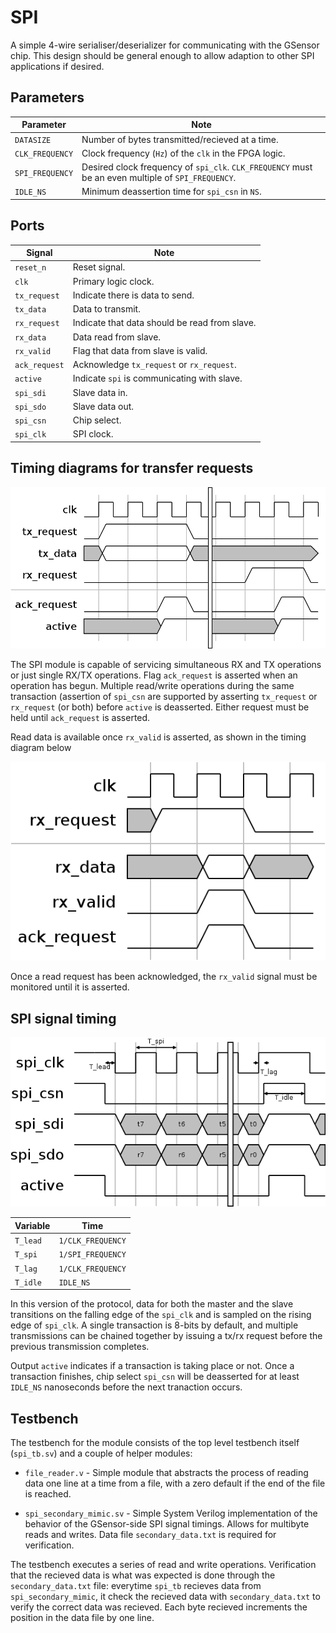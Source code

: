 # SPI

A simple 4-wire serialiser/deserializer for communicating with the GSensor chip.
This design should be general enough to allow adaption to other SPI applications
if desired.

## Parameters

| Parameter         | Note                                                      |
--------------------|-----------------------------------------------------------|
| `DATASIZE`        | Number of bytes transmitted/recieved at a time.           |
| `CLK_FREQUENCY`   | Clock frequency (`Hz`) of the `clk` in the FPGA logic.    |
| `SPI_FREQUENCY`   | Desired clock frequency of `spi_clk`. `CLK_FREQUENCY` must be an even multiple of `SPI_FREQUENCY`.|
|`IDLE_NS`         | Minimum deassertion time for `spi_csn` in `NS`.           |

## Ports

| Signal        | Note |
|---------------|--|
| `reset_n`     | Reset signal. |
| `clk`         | Primary logic clock. |
| `tx_request`  | Indicate there is data to send. |
| `tx_data`     | Data to transmit. |
| `rx_request`  | Indicate that data should be read from slave. |
| `rx_data`     | Data read from slave. |
| `rx_valid`    | Flag that data from slave is valid. |
| `ack_request` | Acknowledge `tx_request` or `rx_request`. |
| `active`      | Indicate `spi` is communicating with slave. |
| `spi_sdi`     | Slave data in. |
| `spi_sdo`     | Slave data out. |
| `spi_csn`     | Chip select. |
| `spi_clk`     | SPI clock. |

## Timing diagrams for transfer requests
![cookies](https://github.com/hildebrandmw/de10lite-hdl/blob/master/components/spi/figs/request_interface.png?raw=true)

The SPI module is capable of servicing simultaneous RX and TX operations or
just single RX/TX operations. Flag `ack_request` is asserted when an operation
has begun. Multiple read/write operations during the same transaction (assertion
of `spi_csn` are supported by asserting `tx_request` or `rx_request` (or both)
before `active` is deasserted. Either request must be held until `ack_request`
is asserted.

Read data is available once `rx_valid` is asserted, as shown in the timing
diagram below

![hello](https://github.com/hildebrandmw/de10lite-hdl/blob/master/components/spi/figs/recieve_interface.png?raw=true)

Once a read request has been acknowledged, the `rx_valid` signal must be
monitored until it is asserted.

## SPI signal timing

![waveforms](https://github.com/hildebrandmw/de10lite-hdl/blob/master/components/spi/figs/spi.png?raw=true)


| Variable  | Time                  |
|-----------|-----------------------|
|`T_lead`   | `1/CLK_FREQUENCY`     |
|`T_spi`    | `1/SPI_FREQUENCY`     |
|`T_lag`    | `1/CLK_FREQUENCY`     |
|`T_idle`   | `IDLE_NS`             |

In this version of the protocol, data for both the master and the slave
transitions on the falling edge of the `spi_clk` and is sampled on the rising
edge of `spi_clk`. A single transaction is 8-bits by default, and multiple
transmissions can be chained together by issuing a tx/rx request before the
previous transmission completes.

Output `active` indicates if a transaction is taking place or not. Once a
transaction finishes, chip select `spi_csn` will be deasserted for at least
`IDLE_NS` nanoseconds before the next tranaction occurs.

## Testbench

The testbench for the module consists of the top level testbench itself
(`spi_tb.sv`) and a couple of helper modules:

* `file_reader.v` - Simple module that abstracts the process of reading data
    one line at a time from a file, with a zero default if the end of the file
    is reached.

* `spi_secondary_mimic.sv` - Simple System Verilog implementation of the
    behavior of the GSensor-side SPI signal timings. Allows for multibyte reads
    and writes. Data file `secondary_data.txt` is required for verification.

The testbench executes a series of read and write operations. Verification that
the recieved data is what was expected is done through the `secondary_data.txt`
file: everytime `spi_tb` recieves data from `spi_secondary_mimic`, it check the
recieved data with `secondary_data.txt` to verify the correct data was recieved.
Each byte recieved increments the position in the data file by one line.
